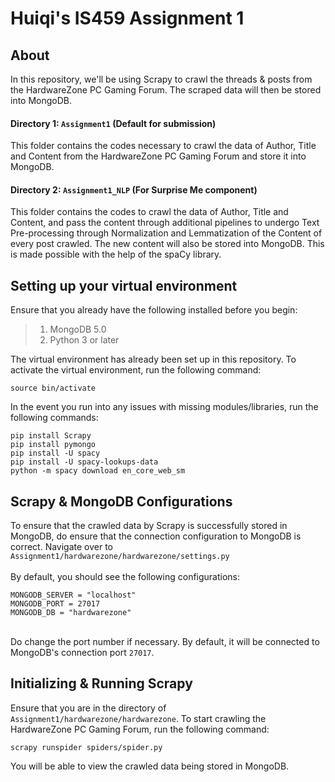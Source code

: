 # Huiqi's IS459 Assignment 1

## About
In this repository, we'll be using Scrapy to crawl the threads & posts from the  HardwareZone PC Gaming Forum. The scraped data will then be stored into MongoDB.
<br> 
#### Directory 1: ```Assignment1``` (Default for submission)
This folder contains the codes necessary to crawl the data of Author, Title and Content from the HardwareZone PC Gaming Forum and store it into MongoDB.

#### Directory 2: ```Assignment1_NLP``` (For Surprise Me component)
This folder contains the codes to crawl the data of Author, Title and Content, and pass the content through additional pipelines to undergo Text Pre-processing through Normalization and Lemmatization of the Content of every post crawled. The new content will also be stored into MongoDB. This is made possible with the help of the spaCy library. 


## Setting up your virtual environment
Ensure that you already have the following installed before you begin:
> 1) MongoDB 5.0
> 2) Python 3 or later

The virtual environment has already been set up in this repository. To activate the virtual environment, run the following command:
```
source bin/activate
```
In the event you run into any issues with missing modules/libraries, run the following commands:
```
pip install Scrapy
pip install pymongo
pip install -U spacy
pip install -U spacy-lookups-data
python -m spacy download en_core_web_sm
```

## Scrapy & MongoDB Configurations
To ensure that the crawled data by Scrapy is successfully stored in MongoDB, do ensure that the connection configuration to MongoDB is correct. Navigate over to ```Assignment1/hardwarezone/hardwarezone/settings.py```
<br><br>By default, you should see the following configurations: 
```
MONGODB_SERVER = "localhost"
MONGODB_PORT = 27017
MONGODB_DB = "hardwarezone"
```
<br> Do change the port number if necessary. By default, it will be connected to MongoDB's connection port ```27017```.

## Initializing & Running Scrapy
Ensure that you are in the directory of ```Assignment1/hardwarezone/hardwarezone```. To start crawling the HardwareZone PC Gaming Forum, run the following command:
```
scrapy runspider spiders/spider.py
```
You will be able to view the crawled data being stored in MongoDB. 
